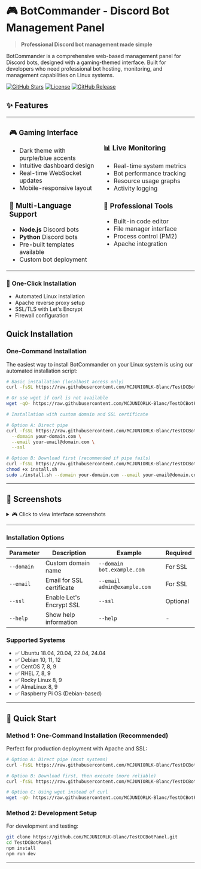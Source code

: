 # 🎮 BotCommander - Discord Bot Management Panel

> **Professional Discord bot management made simple**

BotCommander is a comprehensive web-based management panel for Discord bots, designed with a gaming-themed interface. Built for developers who need professional bot hosting, monitoring, and management capabilities on Linux systems.

[![GitHub Stars](https://img.shields.io/github/stars/MCJUNIORLK-Blanc/TestDCBotPanel?style=for-the-badge)](https://github.com/MCJUNIORLK-Blanc/TestDCBotPanel/stargazers)
[![License](https://img.shields.io/github/license/MCJUNIORLK-Blanc/TestDCBotPanel?style=for-the-badge)](LICENSE)
[![GitHub Release](https://img.shields.io/github/v/release/MCJUNIORLK-Blanc/TestDCBotPanel?style=for-the-badge)](https://github.com/MCJUNIORLK-Blanc/TestDCBotPanel/releases)

## ✨ Features

<table>
<tr>
<td width="50%">

### 🎮 **Gaming Interface**
- Dark theme with purple/blue accents
- Intuitive dashboard design
- Real-time WebSocket updates
- Mobile-responsive layout

### 🤖 **Multi-Language Support**
- **Node.js** Discord bots
- **Python** Discord bots  
- Pre-built templates available
- Custom bot deployment

</td>
<td width="50%">

### 📊 **Live Monitoring**
- Real-time system metrics
- Bot performance tracking
- Resource usage graphs
- Activity logging

### 🔧 **Professional Tools**
- Built-in code editor
- File manager interface
- Process control (PM2)
- Apache integration

</td>
</tr>
</table>

### 🚀 **One-Click Installation**
- Automated Linux installation
- Apache reverse proxy setup
- SSL/TLS with Let's Encrypt
- Firewall configuration

## Quick Installation

### One-Command Installation

The easiest way to install BotCommander on your Linux system is using our automated installation script:

```bash
# Basic installation (localhost access only)
curl -fsSL https://raw.githubusercontent.com/MCJUNIORLK-Blanc/TestDCBotPanel/main/install.sh | sudo bash

# Or use wget if curl is not available
wget -qO- https://raw.githubusercontent.com/MCJUNIORLK-Blanc/TestDCBotPanel/main/install.sh | sudo bash

# Installation with custom domain and SSL certificate

# Option A: Direct pipe
curl -fsSL https://raw.githubusercontent.com/MCJUNIORLK-Blanc/TestDCBotPanel/main/install.sh | sudo bash -s -- \
  --domain your-domain.com \
  --email your-email@domain.com \
  --ssl

# Option B: Download first (recommended if pipe fails)
curl -fsSL https://raw.githubusercontent.com/MCJUNIORLK-Blanc/TestDCBotPanel/main/install.sh -o install.sh
chmod +x install.sh
sudo ./install.sh --domain your-domain.com --email your-email@domain.com --ssl
```

---

## 📸 Screenshots

<details>
<summary>🎮 Click to view interface screenshots</summary>

### Dashboard Overview
*Real-time monitoring of all your Discord bots with system metrics*

### Bot Management  
*Intuitive controls for starting, stopping, and configuring bots*

### File Manager
*Built-in code editor with syntax highlighting for bot development*

### Settings Panel
*Comprehensive configuration options and system information*

</details>

---

### Installation Options

| Parameter | Description | Example | Required |
|-----------|-------------|---------|----------|
| `--domain` | Custom domain name | `--domain bot.example.com` | For SSL |
| `--email` | Email for SSL certificate | `--email admin@example.com` | For SSL |
| `--ssl` | Enable Let's Encrypt SSL | `--ssl` | Optional |
| `--help` | Show help information | `--help` | - |

### Supported Systems

- ✅ Ubuntu 18.04, 20.04, 22.04, 24.04
- ✅ Debian 10, 11, 12
- ✅ CentOS 7, 8, 9
- ✅ RHEL 7, 8, 9
- ✅ Rocky Linux 8, 9
- ✅ AlmaLinux 8, 9
- ✅ Raspberry Pi OS (Debian-based)

---

## 🎯 Quick Start

### **Method 1: One-Command Installation (Recommended)**

Perfect for production deployment with Apache and SSL:

```bash
# Option A: Direct pipe (most systems)
curl -fsSL https://raw.githubusercontent.com/MCJUNIORLK-Blanc/TestDCBotPanel/main/install.sh | sudo bash

# Option B: Download first, then execute (more reliable)
curl -fsSL https://raw.githubusercontent.com/MCJUNIORLK-Blanc/TestDCBotPanel/main/install.sh -o install.sh && chmod +x install.sh && sudo ./install.sh

# Option C: Using wget instead of curl
wget -qO- https://raw.githubusercontent.com/MCJUNIORLK-Blanc/TestDCBotPanel/main/install.sh | sudo bash
```

### **Method 2: Development Setup**

For development and testing:

```bash
git clone https://github.com/MCJUNIORLK-Blanc/TestDCBotPanel.git
cd TestDCBotPanel
npm install
npm run dev
```

---
